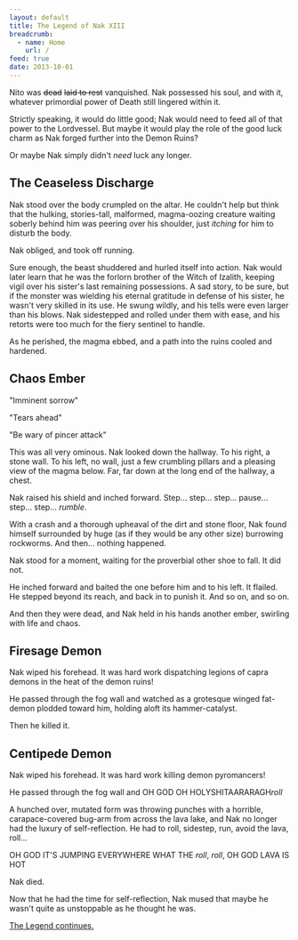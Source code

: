 ```yaml
---
layout: default
title: The Legend of Nak XIII
breadcrumb:
  - name: Home
    url: /
feed: true
date: 2013-10-01
---
```

Nito was ~~dead~~ ~~laid to rest~~ vanquished.  Nak possessed his soul, and with it, whatever primordial power of Death still lingered within it.

Strictly speaking, it would do little good; Nak would need to feed all of that power to the Lordvessel.  But maybe it would play the role of the good luck charm as Nak forged further into the Demon Ruins?

Or maybe Nak simply didn't *need* luck any longer.

## The Ceaseless Discharge

Nak stood over the body crumpled on the altar.  He couldn't help but think that the hulking, stories-tall, malformed, magma-oozing creature waiting soberly behind him was peering over his shoulder, just *itching* for him to disturb the body.

Nak obliged, and took off running.

Sure enough, the beast shuddered and hurled itself into action.  Nak would later learn that he was the forlorn brother of the Witch of Izalith, keeping vigil over his sister's last remaining possessions.  A sad story, to be sure, but if the monster was wielding his eternal gratitude in defense of his sister, he wasn't very skilled in its use.  He swung wildly, and his tells were even larger than his blows.  Nak sidestepped and rolled under them with ease, and his retorts were too much for the fiery sentinel to handle.

As he perished, the magma ebbed, and a path into the ruins cooled and hardened.

## Chaos Ember

"Imminent sorrow"

"Tears ahead"

"Be wary of pincer attack"

This was all very ominous.  Nak looked down the hallway.  To his right, a stone wall.  To his left, no wall, just a few crumbling pillars and a pleasing view of the magma below.  Far, far down at the long end of the hallway, a chest.

Nak raised his shield and inched forward.  Step... step... step... pause... step... step... *rumble*.

With a crash and a thorough upheaval of the dirt and stone floor, Nak found himself surrounded by huge (as if they would be any other size) burrowing rockworms.  And then... nothing happened.

Nak stood for a moment, waiting for the proverbial other shoe to fall.  It did not.

He inched forward and baited the one before him and to his left.  It flailed.  He stepped beyond its reach, and back in to punish it.  And so on, and so on.

And then they were dead, and Nak held in his hands another ember, swirling with life and chaos.

## Firesage Demon

Nak wiped his forehead.  It was hard work dispatching legions of capra demons in the heat of the demon ruins!

He passed through the fog wall and watched as a grotesque winged fat-demon plodded toward him, holding aloft its hammer-catalyst.

Then he killed it.

## Centipede Demon

Nak wiped his forehead.  It was hard work killing demon pyromancers!

He passed through the fog wall and OH GOD OH HOLYSHITAARARAGH*roll*

A hunched over, mutated form was throwing punches with a horrible, carapace-covered bug-arm from across the lava lake, and Nak no longer had the luxury of self-reflection.  He had to roll, sidestep, run, avoid the lava, roll...

OH GOD IT'S JUMPING EVERYWHERE WHAT THE *roll*, *roll*, OH GOD LAVA IS HOT

Nak died.

Now that he had the time for self-reflection, Nak mused that maybe he wasn't quite as unstoppable as he thought he was.

[The Legend continues.](nak-14.html)
